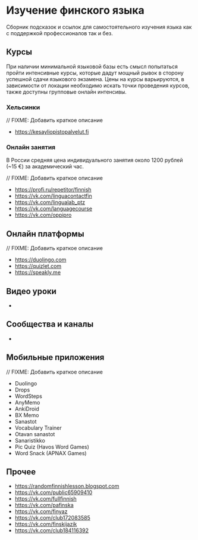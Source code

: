 # Изучение финского языка

Сборник подсказок и ссылок для самостоятельного изучения языка как с поддержкой профессионалов так и без.

## Курсы

При наличии минимальной языковой базы есть смысл попытаться пройти интенсивные курсы, которые дадут мощный рывок в сторону успешной сдачи языкового экзамена.
Цены на курсы варьируются, в зависимости от локации необходимо искать точки проведения курсов, также доступны групповые онлайн интенсивы.

### Хельсинки

// FIXME: Добавить краткое описание
- https://kesayliopistopalvelut.fi

### Онлайн занятия

В России средняя цена индивидуального занятия около 1200 рублей (~15 €) за академический час.

// FIXME: Добавить краткое описание
- https://profi.ru/repetitor/finnish
- https://vk.com/linguacontactfin
- https://vk.com/lingualab_ptz
- https://vk.com/languagecourse
- https://vk.com/oppipro

## Онлайн платформы

// FIXME: Добавить краткое описание
- https://duolingo.com
- https://quizlet.com
- https://speakly.me

## Видео уроки

- 

## Сообщества и каналы

- 

## Мобильные приложения

// FIXME: Добавить краткое описание
- Duolingo
- Drops
- WordSteps
- AnyMemo
- AnkiDroid
- BX Memo
- Sanastot
- Vocabulary Trainer
- Otavan sanastot
- Sanaristikko
- Pic Quiz (Havos Word Games)
- Word Snack (APNAX Games)

## Прочее

- https://randomfinnishlesson.blogspot.com
- https://vk.com/public65909410
- https://vk.com/fullfinnish
- https://vk.com/pafinska
- https://vk.com/finyaz
- https://vk.com/club172083585
- https://vk.com/finskijazik
- https://vk.com/club184116392
